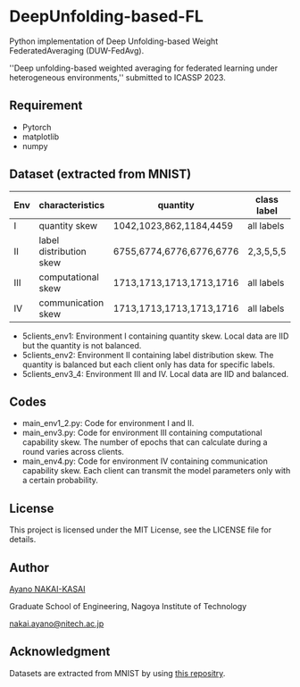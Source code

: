 # DeepUnfolding-based-FL
Python implementation of Deep Unfolding-based Weight FederatedAveraging (DUW-FedAvg).

''Deep unfolding-based weighted averaging for federated learning under heterogeneous environments,'' submitted to ICASSP 2023.


## Requirement
- Pytorch
- matplotlib
- numpy

## Dataset (extracted from MNIST)
| Env | characteristics | quantity | class label | epochs | communication | 
| ---- | ---- | ---- | ---- | ---- | ---- |
| I | quantity skew | 1042,1023,862,1184,4459 | all labels | 2 | perfect |
| II | label distribution skew | 6755,6774,6776,6776,6776 | 2,3,5,5,5 | 2 | perfect |
| III | computational skew | 1713,1713,1713,1713,1716 | all labels | 2,1,1,1,1 | perfect |
| IV | communication skew | 1713,1713,1713,1713,1716 | all labels | 2 | 0.2,0.3,0.8,0.9,1 |

- 5clients_env1: Environment I containing quantity skew. Local data are IID but the quantity is not balanced.
- 5clients_env2: Environment II containing label distribution skew. The quantity is balanced but each client only has data for specific labels.
- 5clients_env3_4: Environment III and IV. Local data are IID and balanced.

## Codes
- main_env1_2.py: Code for environment I and II.
- main_env3.py: Code for environment III containing computational capability skew. The number of epochs that can calculate during a round varies across clients.
- main_env4.py: Code for environment IV containing communication capability skew. Each client can transmit the model parameters only with a certain probability.


## License
This project is licensed under the MIT License, see the LICENSE file for details.

## Author
[Ayano NAKAI-KASAI](https://sites.google.com/view/ayano-nakai/home/english)

Graduate School of Engineering, Nagoya Institute of Technology

nakai.ayano@nitech.ac.jp

## Acknowledgment
Datasets are extracted from MNIST by using [this repositry](https://github.com/TsingZ0/PFL-Non-IID).
